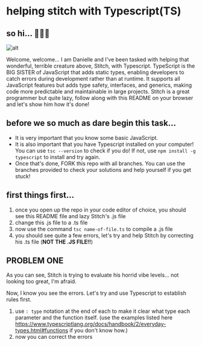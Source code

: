 # helping stitch with Typescript(TS)

## so hi... 👋🏾😌
![alt](https://i.giphy.com/media/v1.Y2lkPTc5MGI3NjExdXRvM293cTN0bWl4ejUzMHhmdmpjcnR3bXB1ajlkanpiYzV5anM3ayZlcD12MV9pbnRlcm5hbF9naWZfYnlfaWQmY3Q9Zw/OnnUZxcHsbBN6/giphy.gif)

Welcome, welcome...
I am Danielle and I've been tasked with helping that wonderful, terrible creature above, Stitch, with Typescript.
TypeScript is the BIG SISTER of JavaScript that adds static types, enabling developers to catch errors during development rather than at runtime. It supports all JavaScript features but adds type safety, interfaces, and generics, making code more predictable and maintainable in large projects.
Stitch is a great programmer but quite lazy, follow along with this README on your browser and let's show him how it's done!

## before we so much as dare begin this task...
- It is very important that you know some basic JavaScript. 
- It is also important that you have Typescript installed on your computer! You can use `tsc --version` to check if you do! If not, use `npm install -g typescript` to install and try again.
- Once that's done, FORK this repo with all branches. You can use the branches provided to check your solutions and help yourself if you get stuck!

## first things first...
1. once you open up the repo in your code editor of choice, you should see this README file and lazy Stitch's .js file
2. change this .js file to a .ts file
3. now use the command `tsc name-of-file.ts` to compile a .js file
4. you should see quite a few errors, let's try and help Stitch by correcting his .ts file (**NOT THE .JS FILE!!**)


## PROBLEM ONE
As you can see, Stitch is trying to evaluate his horrid vibe levels... not looking too great, I'm afraid. 

Now, I know you see the errors. Let's try and use Typescript to establish rules first.
1. use `: type` notation at the end of each to make it clear what type each parameter and the function itself. (use the examples listed here https://www.typescriptlang.org/docs/handbook/2/everyday-types.html#functions if you don't know how.)
2. now you can correct the errors 
